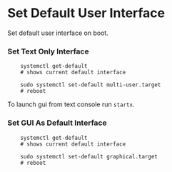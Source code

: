 Set Default User Interface
==========================

Set default user interface on boot.

### Set Text Only Interface

```
	systemctl get-default
	# shows current default interface
	
	sudo systemctl set-default multi-user.target
	# reboot
```
To launch gui from text console run `startx`.

### Set GUI As Default Interface 
```
	systemctl get-default
	# shows current default interface
	
	sudo systemctl set-default graphical.target
	# reboot
```
